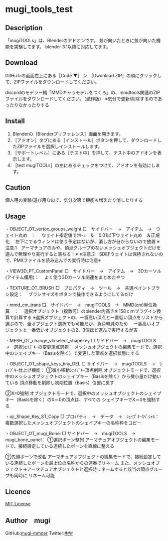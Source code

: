 # mugi_tools_test


## Description

「mugiTOOLs」は、Blenderのアドオンです。
気が向いたときに気が向いた機能を実験してます。
blender 3.1以降に対応してます。



## Download
GitHuｂの画面右上にある［Code ▼］ ＞ ［Dwonload ZIP］の順にクリックして、ZIPファイルをダウンロードしてください。

discordのモデラー鯖「MMDキャラモデルをつくろ」の、mmdtools関連のZIPファイルをダウンロードしてください。（試作版）
※気分で更新/削除するのであったりなかったりする


## Install

1. Blenderの［Blenderプリファレンス］画面を開きます。
2. ［アドオン］タブにある［インストール］ボタンを押して、ダウンロードしたZIPファイルを選択しインストールします。
3. ［サポートレベル］にある［テスト中］を押して、テスト中のアドオンを表示します。
4. ［test mugiTOOLs］の左にあるチェックをつけて、アドオンを有効にします。


## Caution
個人用の実験/遊び用なので、気分次第で機能も増えたり消したりする

## Usage

・OBJECT_OT_vertex_groups_weight
□　サイドバー　→　アイテム　→　ウェイト丸め　：
　ウェイト指定値でｸﾘｰﾝ　＆　0.01以下ウェイト丸め　＆正規化
　左下にでるウィンドは使う予定はないが、消し方が分からないので放置
※注意.1　アーマチュアのみや、頂点グループのないメッシュオブジェクトだけを選んで無理やり実行すると落ちる！※
※注意.2　SDEFウェイトは保持されないので、PMXファイルを読み込んでの実行時は注意※


・VIEW3D_PT_CustomPanel
□　サイドバー　→　アイテム　→　3Dカーソル(アイテム欄用)：
　よく使う3Dカーソル関連をまとめたやつ



・TEXTURE_OT_BRUSH
□　プロパティ　→　ツール　→　共通ペイントブラシ設定：
　ブラシサイズをボタンで操作できるようにしてるだけ


・mmd_cm_trans
□　サイドバー　→　mugiTOOLS　→　MMD(cm)単位換算　：
　選択オブジェクト（複数可）のblender内高さを158ｃｍプラグイン換算で計算する
※選択オブジェクトの、一番高い頂点と一番低い頂点をリストから選ぶので、全オブジェクト選択でも可能だが、負荷軽減のため
　一番高いオブジェクトと一番低いオブジェクトの2、3個ほど選んで実行するが吉



・MESH_OT_change_vtxselect_shapekey
□ サイドバー　→　mugiTOOLS　→　選択ｼｪｲﾌﾟｷｰの変更頂点選択：
メッシュオブジェクトの編集モードで、選択中のシェイプキー（Basisを除く）で変更した頂点を選択状態にする



・OBJECT_OT_shape_keys_tiny_DEL
□ サイドバー　→　mugiTOOLS　→　ｼｪｲﾌﾟｷｰ仕上げ機能：
①微小移動ｼｪｲﾌﾟｷｰ頂点削除
オブジェクトモードで、選択中のメッシュオブジェクトのシェイプキー（Basisを除く）から微小量だけ動いている
頂点移動を削除し初期位置（Basis）位置に戻す

②X=0強制
オブジェクトモードで、選択中のメッシュオブジェクトのシェイプキー（Basisを除く）のX＝0の頂点は、すべての
シェイプキーでX＝0を強制する

・oji_Shape_Key_ST_Copy
□ プロパティ　→　データ　→　ｼｪｲﾌﾟｷｰｽﾍﾟｼｬﾙ：
複数選択したメッシュオブジェクトのシェイプキーの名称枠をコピー



・OBJECT_OT_mugi_Bonei
□ サイドバー　→　mugiTOOLS　→　mugi_bone_panel：
①選択ボーン整列
アーマチュアオブジェクトの編集モードで、接続設定している連続したボーンを直線に整える

②先頭ボーンで改名
アーマチュアオブジェクトの編集モードで、接続設定している連続したボーンを最上位の名称からの連番でリネーム
また、メッシュオブジェクト→アーマチュアオブジェクトと選択時リネームすると該当の頂点グループも同時に
リネーム可能


## Licence

[MIT License](./LICENCE)

## Author　mugi

GitHub:[mugi-mmder](https://github.com/mugi-mmder) 
Twitter:[###](https://twitter.com/####)
